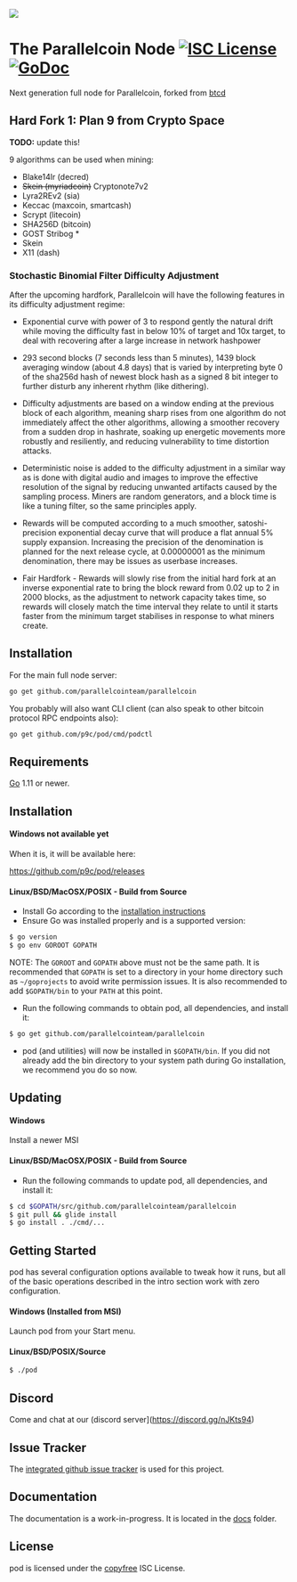 ![](https://gitlab.com/parallelcoin/node/raw/master/assets/logo.png)

# The Parallelcoin Node [![ISC License](http://img.shields.io/badge/license-ISC-blue.svg)](http://copyfree.org) [![GoDoc](https://img.shields.io/badge/godoc-reference-blue.svg)](http://godoc.org/github.com/p9c/pod/node)

Next generation full node for Parallelcoin, forked
from [btcd](https://github.com/btcsuite/btcd)

## Hard Fork 1: Plan 9 from Crypto Space

**TODO:** update this!

9 algorithms can be used when mining:

- Blake14lr (decred)
- ~~Skein (myriadcoin)~~ Cryptonote7v2
- Lyra2REv2 (sia)
- Keccac (maxcoin, smartcash)
- Scrypt (litecoin)
- SHA256D (bitcoin)
- GOST Stribog \*
- Skein
- X11 (dash)

### Stochastic Binomial Filter Difficulty Adjustment

After the upcoming hardfork, Parallelcoin will have the following features in
its difficulty adjustment regime:

- Exponential curve with power of 3 to respond gently the natural drift while
  moving the difficulty fast in below 10% of target and 10x target, to deal with
  recovering after a large increase in network hashpower

- 293 second blocks (7 seconds less than 5 minutes), 1439 block averaging
  window (about 4.8 days) that is varied by interpreting byte 0 of the sha256d
  hash of newest block hash as a signed 8 bit integer to further disturb any
  inherent rhythm (like dithering).

- Difficulty adjustments are based on a window ending at the previous block of
  each algorithm, meaning sharp rises from one algorithm do not immediately
  affect the other algorithms, allowing a smoother recovery from a sudden drop
  in hashrate, soaking up energetic movements more robustly and resiliently, and
  reducing vulnerability to time distortion attacks.

- Deterministic noise is added to the difficulty adjustment in a similar way as
  is done with digital audio and images to improve the effective resolution of
  the signal by reducing unwanted artifacts caused by the sampling process.
  Miners are random generators, and a block time is like a tuning filter, so the
  same principles apply.

- Rewards will be computed according to a much smoother, satoshi-precision
  exponential decay curve that will produce a flat annual 5% supply expansion.
  Increasing the precision of the denomination is planned for the next release
  cycle, at 0.00000001 as the minimum denomination, there may be issues as
  userbase increases.

- Fair Hardfork - Rewards will slowly rise from the initial hard fork at an
  inverse exponential rate to bring the block reward from 0.02 up to 2 in 2000
  blocks, as the adjustment to network capacity takes time, so rewards will
  closely match the time interval they relate to until it starts faster from the
  minimum target stabilises in response to what miners create.

## Installation

For the main full node server:

```bash
go get github.com/parallelcointeam/parallelcoin
```

You probably will also want CLI client (can also speak to other bitcoin protocol
RPC endpoints also):

```bash
go get github.com/p9c/pod/cmd/podctl
```

## Requirements

[Go](http://golang.org) 1.11 or newer.

## Installation

#### Windows not available yet

When it is, it will be available here:

https://github.com/p9c/pod/releases

#### Linux/BSD/MacOSX/POSIX - Build from Source

- Install Go according to
  the [installation instructions](http://golang.org/doc/install)
- Ensure Go was installed properly and is a supported version:

```bash
$ go version
$ go env GOROOT GOPATH
```

NOTE: The `GOROOT` and `GOPATH` above must not be the same path. It is
recommended that `GOPATH` is set to a directory in your home directory such
as `~/goprojects` to avoid write permission issues. It is also recommended to
add `$GOPATH/bin` to your `PATH` at this point.

- Run the following commands to obtain pod, all dependencies, and install it:

```bash
$ go get github.com/parallelcointeam/parallelcoin
```

- pod (and utilities) will now be installed in `$GOPATH/bin`. If you did not
  already add the bin directory to your system path during Go installation, we
  recommend you do so now.

## Updating

#### Windows

Install a newer MSI

#### Linux/BSD/MacOSX/POSIX - Build from Source

- Run the following commands to update pod, all dependencies, and install it:

```bash
$ cd $GOPATH/src/github.com/parallelcointeam/parallelcoin
$ git pull && glide install
$ go install . ./cmd/...
```

## Getting Started

pod has several configuration options available to tweak how it runs, but all of
the basic operations described in the intro section work with zero
configuration.

#### Windows (Installed from MSI)

Launch pod from your Start menu.

#### Linux/BSD/POSIX/Source

```bash
$ ./pod
```

## Discord

Come and chat at our (discord server](https://discord.gg/nJKts94)

## Issue Tracker

The [integrated github issue tracker](https://github.com/p9c/pod/issues)
is used for this project.

## Documentation

The documentation is a work-in-progress. It is located in
the [docs](https://github.com/p9c/pod/tree/master/docs)
folder.

## License

pod is licensed under the [copyfree](http://copyfree.org) ISC License.
